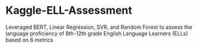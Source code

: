 # Kaggle-ELL-Assessment
Leveraged BERT, Linear Regression, SVR, and Random Forest to assess the language proficiency of 8th-12th grade English Language Learners (ELLs) based on 6 metrics
